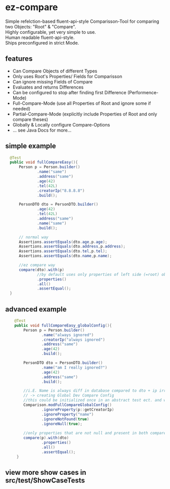 # ez-compare
Simple refelction-based fluent-api-style Comparisson-Tool for comparing two Objects: "Root" & "Compare".  
Highly configurable, yet very simple to use.  
Human readable fluent-api-style.  
Ships preconfigured in strict Mode.  
  
## features  
* Can Compare Objects of different Types  
* Only uses Root's Properties/ Fields for Comparisson  
* Can ignore missing Fields of Compare  
* Evaluates and returns Differences  
* Can be configured to stop after finding first Difference (Performence-Mode)  
* Full-Compare-Mode (use all Properties of Root and ignore some if needed)  
* Partial-Compare-Mode (explicitly include Properties of Root and only compare theses)  
* Globally & Locally configure Compare-Options  
* ... see Java Docs for more...  
  
## simple example    
  
  ```java
    @Test
    public void fullCompareEasy(){
        Person p = Person.builder()
                .name("same")
                .address("same")
                .age(42)
                .tel(42L)
                .creatorIp("8.8.8.8")
                .build();

        PersonDTO dto = PersonDTO.builder()
                .age(42)
                .tel(42L)
                .address("same")
                .name("same")
                .build();

        // normal way
        Assertions.assertEquals(dto.age,p.age);
        Assertions.assertEquals(dto.address,p.address);
        Assertions.assertEquals(dto.tel,p.tel);
        Assertions.assertEquals(dto.name,p.name);

        //ez compare way
        compare(dto).with(p)
                //by default uses only properties of left side (=root) object
                .properties()
                .all()
                .assertEqual();
    }
  ```
  
## advanced example  
  
```java
    @Test
    public void fullCompareEasy_globalConfig(){
        Person p = Person.builder()
                .name("always ignored")
                .creatorIp("always ignored")
                .address("same")
                .age(42)
                .build();

        PersonDTO dto = PersonDTO.builder()
                .name("am I really ignored?")
                .age(42)
                .address("same")
                .build();

        //i.E. Name is always diff in database compared to dto + ip irrelevant in dev env
        // -> creating Global Dev Compare Config
        //this could be initialized once in an abstract test ect. and would survive between tests
        Comparison.modFullCompareGlobalConfig()
                .ignoreProperty(p::getCreatorIp)
                .ignoreProperty("name")
                .ignoreNotFound(true)
                .ignoreNull(true);
        
        //only properties that are not null and present in both compare objects are relevant
        compare(p).with(dto)
                .properties()
                .all()
                .assertEqual();
     }

```
  
## view more show cases in src/test/ShowCaseTests   
